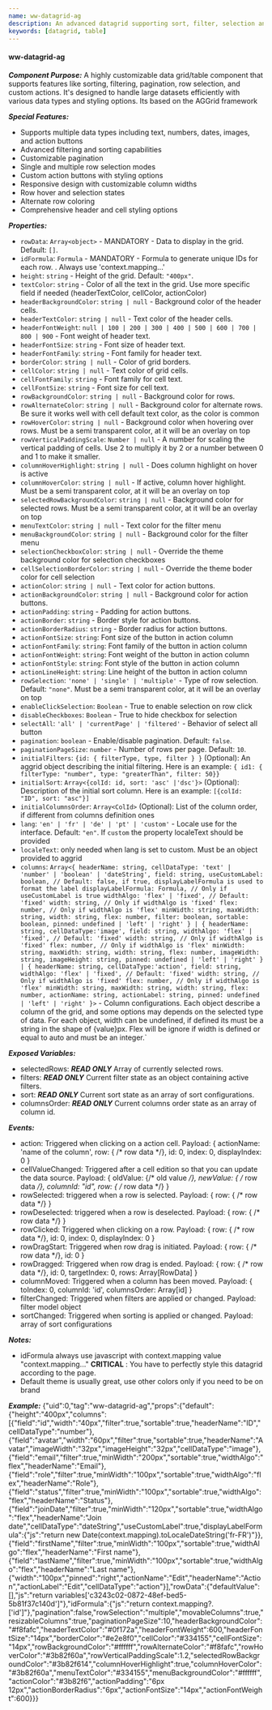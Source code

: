 ```yaml
---
name: ww-datagrid-ag
description: An advanced datagrid supporting sort, filter, selection and virtual scroll. Based on AG grid
keywords: [datagrid, table]
---
```


#### ww-datagrid-ag

***Component Purpose:***
A highly customizable data grid/table component that supports features like sorting, filtering, pagination, row selection, and custom actions. It's designed to handle large datasets efficiently with various data types and styling options. Its based on the AGGrid framework

***Special Features:***
- Supports multiple data types including text, numbers, dates, images, and action buttons
- Advanced filtering and sorting capabilities
- Customizable pagination
- Single and multiple row selection modes
- Custom action buttons with styling options
- Responsive design with customizable column widths
- Row hover and selection states
- Alternate row coloring
- Comprehensive header and cell styling options

***Properties:***
- `rowData`: `Array<object>` - MANDATORY - Data to display in the grid. Default: `[]`.
- `idFormula`: `Formula` - MANDATORY - Formula to generate unique IDs for each row. . Always use 'context.mapping...'
- `height`: `string` - Height of the grid. Default: `"400px"`.
- `textColor`: `string` - Color of all the text in the grid. Use more specific field if needed (headerTextColor, cellColor, actionColor)
- `headerBackgroundColor`: `string | null` - Background color of the header cells.
- `headerTextColor`: `string | null` - Text color of the header cells.
- `headerFontWeight`: `null | 100 | 200 | 300 | 400 | 500 | 600 | 700 | 800 | 900` - Font weight of header text.
- `headerFontSize`: `string` - Font size of header text.
- `headerFontFamily`: `string` - Font family for header text.
- `borderColor`: `string | null` - Color of grid borders.
- `cellColor`: `string | null` - Text color of grid cells.
- `cellFontFamily`: `string` - Font family for cell text.
- `cellFontSize`: `string` - Font size for cell text.
- `rowBackgroundColor`: `string | null` - Background color for rows.
- `rowAlternateColor`: `string | null` - Background color for alternate rows. Be sure it works well with cell default text color, as the color is common
- `rowHoverColor`: `string | null` - Background color when hovering over rows. Must be a semi transparent color, at it will be an overlay on top
- `rowVerticalPaddingScale`: `Number | null` - A number for scaling the vertical padding of cells. Use 2 to multiply it by 2 or a number between 0 and 1 to make it smaller.
- `columnHoverHighlight`: `string | null` - Does column highlight on hover is active 
- `columnHoverColor`: `string | null` - If active, column hover highlight. Must be a semi transparent color, at it will be an overlay on top
- `selectedRowBackgroundColor`: `string | null` - Background color for selected rows. Must be a semi transparent color, at it will be an overlay on top
- `menuTextColor`: `string | null` - Text color for the filter menu
- `menuBackgroundColor`: `string | null` - Background color for the filter menu
- `selectionCheckboxColor`: `string | null` - Override the theme background color for selection checkboxes
- `cellSelectionBorderColor`: `string | null` - Override the theme boder color for cell selection
- `actionColor`: `string | null` - Text color for action buttons.
- `actionBackgroundColor`: `string | null` - Background color for action buttons.
- `actionPadding`: `string` - Padding for action buttons.
- `actionBorder`: `string` - Border style for action buttons.
- `actionBorderRadius`: `string` - Border radius for action buttons.
- `actionFontSize`: `string`: Font size of the button in action column
- `actionFontFamily`: `string`: Font family of the button in action column
- `actionFontWeight`: `string`: Font weight of the button in action column
- `actionFontStyle`: `string`: Font style of the button in action column
- `actionLineHeight`: `string`: Line height of the button in action column
- `rowSelection`: `'none' | 'single' | 'multiple'` - Type of row selection. Default: `"none"`. Must be a semi transparent color, at it will be an overlay on top
- `enableClickSelection`: `Boolean` - True to enable selection on row click
- `disableCheckboxes`: `Boolean` - True to hide checkbox for selection
- `selectAll`: `'all' | 'currentPage' | 'filtered'` - Behavior of select all button
- `pagination`: `boolean` - Enable/disable pagination. Default: `false`.
- `paginationPageSize`: `number` - Number of rows per page. Default: `10`.
- `initialFilters`: `{id: { filterType, type, filter } }` (Optional): An aggrid object describing the initial filtering. Here is an example: `{ id1: { filterType: "number", type: "greaterThan", filter: 50}}`
- `initialSort`: `Array<{colId: id, sort: 'asc' |'dsc'}>` (Optional): Description of the initial sort column. Here is an example: `[{colId: "ID", sort: "asc"}]`
- `initialColumnsOrder`: `Array<ColId>` (Optional): List of the column order, if different from columns definition ones
- `lang`: `'en' | 'fr' | 'de' | 'pt' | 'custom'` - Locale use for the interface. Default: `"en"`. If `custom` the property localeText should be provided
- `localeText`: only needed when lang is set to custom. Must be an object provided to aggrid 
- `columns`: `Array<{
    headerName: string,
    cellDataType: 'text' | 'number' | 'boolean' | 'dateString',
    field: string,
    useCustomLabel: boolean, // Default: false, if true, displayLabelFormula is used to format the label
    displayLabelFormula: Formula, // Only if useCustomLabel is true
    widthAlgo: 'flex' | 'fixed', // Default: 'fixed'
    width: string, // Only if widthAlgo is 'fixed'
    flex: number, // Only if widthAlgo is 'flex'
    minWidth: string,
    maxWidth: string,
    width: string,
    flex: number,
    filter: boolean,
    sortable: boolean,
    pinned: undefined | 'left' | 'right'
  } | {
    headerName: string,
    cellDataType:'image',
    field: string,
    widthAlgo: 'flex' | 'fixed', // Default: 'fixed'
    width: string, // Only if widthAlgo is 'fixed'
    flex: number, // Only if widthAlgo is 'flex'
    minWidth: string,
    maxWidth: string,
    width: string,
    flex: number,
    imageWidth: string,
    imageHeight: string,
    pinned: undefined | 'left' | 'right'
  } | {
    headerName: string,
    cellDataType:'action',
    field: string,
    widthAlgo: 'flex' | 'fixed', // Default: 'fixed'
    width: string, // Only if widthAlgo is 'fixed'
    flex: number, // Only if widthAlgo is 'flex'
    minWidth: string,
    maxWidth: string,
    width: string,
    flex: number,
    actionName: string,
    actionLabel: string,
    pinned: undefined | 'left' | 'right'
  }>` - Column configurations. Each object describe a column of the grid, and some options may depends on the selected type of data. For each object, width can be undefined, if defined its must be a string in the shape of {value}px. Flex will be ignore if width is defined or equal to auto and must be an integer.`

***Exposed Variables:***
- selectedRows: ***READ ONLY*** Array of currently selected rows.
- filters: ***READ ONLY*** Current filter state as an object containing active filters.
- sort: ***READ ONLY*** Current sort state as an array of sort configurations.
- columnsOrder: ***READ ONLY*** Current columns order state as an array of column id.


***Events:***
- action: Triggered when clicking on a action cell. Payload: { actionName: 'name of the column', row: { /* row data */}, id: 0, index: 0, displayIndex: 0 }
- cellValueChanged: Triggered after a cell edition so that you can update the data source. Payload: { oldValue: {/* old value */}, newValue: { /* row data */}, columnId: "id", row: { /* row data */} }
- rowSelected: triggered when a row is selected. Payload: { row: { /* row data */} }
- rowDeselected: triggered when a row is deselected. Payload: { row: { /* row data */} }
- rowClicked: Triggered when clicking on a row. Payload: { row: { /* row data */}, id: 0, index: 0, displayIndex: 0 }
- rowDragStart: Triggered when row drag is initiated. Payload: { row: { /* row data */}, id: 0 }
- rowDragged: Triggered when row drag is ended. Payload: { row: { /* row data */}, id: 0, targetIndex: 0, rows: Array[RowData] }
- columnMoved: Triggered when a column has been moved. Payload: { toIndex: 0, columnId: 'id', columnsOrder: Array[id] }
- filterChanged: Triggered when filters are applied or changed. Payload: filter model object
- sortChanged: Triggered when sorting is applied or changed. Payload: array of sort configurations

***Notes:***
- idFormula always use javascript with context.mapping value "context.mapping..."
**CRITICAL** : You have to perfectly style this datagrid according to the page.
- Default theme is usually great, use other colors only if you need to be on brand

***Example:***
<elements>
{"uid":0,"tag":"ww-datagrid-ag","props":{"default":{"height":"400px","columns":[{"field":"id","width":"40px","filter":true,"sortable":true,"headerName":"ID","cellDataType":"number"},{"field":"avatar","width":"60px","filter":true,"sortable":true,"headerName":"Avatar","imageWidth":"32px","imageHeight":"32px","cellDataType":"image"},{"field":"email","filter":true,"minWidth":"200px","sortable":true,"widthAlgo":"flex","headerName":"Email"},{"field":"role","filter":true,"minWidth":"100px","sortable":true,"widthAlgo":"flex","headerName":"Role"},{"field":"status","filter":true,"minWidth":"100px","sortable":true,"widthAlgo":"flex","headerName":"Status"},{"field":"joinDate","filter":true,"minWidth":"120px","sortable":true,"widthAlgo":"flex","headerName":"Join date","cellDataType":"dateString","useCustomLabel":true,"displayLabelFormula":{"js":"return new Date(context.mapping).toLocaleDateString('fr-FR')"}},{"field":"firstName","filter":true,"minWidth":"100px","sortable":true,"widthAlgo":"flex","headerName":"First name"},{"field":"lastName","filter":true,"minWidth":"100px","sortable":true,"widthAlgo":"flex","headerName":"Last name"},{"width":"100px","pinned":"right","actionName":"Edit","headerName":"Action","actionLabel":"Edit","cellDataType":"action"}],"rowData":{"defaultValue":[],"js":"return variables['c3243c02-0872-48ef-bed5-5b81f37c140d']"},"idFormula":{"js":"return context.mapping?.['id']"},"pagination":false,"rowSelection":"multiple","movableColumns":true,"resizableColumns":true,"paginationPageSize":10,"headerBackgroundColor":"#f8fafc","headerTextColor":"#0f172a","headerFontWeight":600,"headerFontSize":"14px","borderColor":"#e2e8f0","cellColor":"#334155","cellFontSize":"14px","rowBackgroundColor":"#ffffff","rowAlternateColor":"#f8fafc","rowHoverColor":"#3b82f60a","rowVerticalPaddingScale":1.2,"selectedRowBackgroundColor":"#3b82f614","columnHoverHighlight":true,"columnHoverColor":"#3b82f60a","menuTextColor":"#334155","menuBackgroundColor":"#ffffff","actionColor":"#3b82f6","actionPadding":"6px 12px","actionBorderRadius":"6px","actionFontSize":"14px","actionFontWeight":600}}}
</elements>

